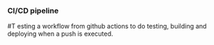 ### CI/CD pipeline

#T esting a workflow from github actions to do testing, building and deploying when a push is executed.
